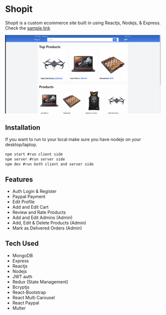 # Shopit

Shopit is a custom ecommerce site built in using Reactjs, Nodejs, & Express.
Check the [sample link](https://shopitapp.herokuapp.com/)

![](shopti.gif)

## Installation

If you want to run to your local make sure you have nodejs on your desktop/laptop.

```
npm start #run client side
npm server #run server side
npm dev #run both client and server side
```

## Features

- Auth Login & Register
- Paypal Payment
- Edit Profile
- Add and Edit Cart
- Review and Rate Products
- Add and Edit Admins (Admin)
- Add, Edit & Delete Products (Admin)
- Mark as Delivered Orders (Admin)

## Tech Used

- MongoDB
- Express
- Reactjs
- Nodejs
- JWT auth
- Redux (State Management)
- Bcryptjs
- React-Bootstrap
- React Multi Carousel
- React Paypal
- Multer
